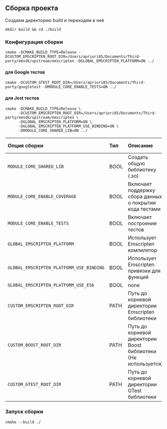 ## Сборка проекта

Создаем директорию build и переходим в неё

```console
mkdir build && cd ./build
```

### Конфигурация сборки

```console
cmake -DCMAKE_BUILD_TYPE=Release -DCUSTOM_EMSCRIPTEN_ROOT_DIR=/Users/apriori85/Documents/Third-party/emsdk/upstream/emscripten -DGLOBAL_EMSCRIPTEN_PLATFORM=ON ../
```

#### для Google тестов

```console
cmake -DCUSTOM_GTEST_ROOT_DIR=/Users/apriori85/Documents/Third-party/googletest -DMODULE_CORE_ENABLE_TESTS=ON ../
```

#### для Jest тестов

```console
cmake -DCMAKE_BUILD_TYPE=Release \
      -DCUSTOM_EMSCRIPTEN_ROOT_DIR=/Users/apriori85/Documents/Third-party/emsdk/upstream/emscripten \
      -DGLOBAL_EMSCRIPTEN_PLATFORM=ON \
      -DGLOBAL_EMSCRIPTEN_PLATFORM_USE_BINDING=ON \
      -DMODULE_CORE_SHARED_LIB=ON ../
```

Опция сборки | Тип | Описание | По умолчанию
:---|:---|:---|:---:
`MODULE_CORE_SHARED_LIB` | BOOL | Создать общую библиотеку (.so) | `OFF`
`MODULE_CORE_ENABLE_COVERAGE` | BOOL | Включает поддержку сбора данных о покрытии кода тестами | `OFF`
`MODULE_CORE_ENABLE_TESTS` | BOOL | Включает построение тестов | `OFF`
`GLOBAL_EMSCRIPTEN_PLATFORM` | BOOL | Использует Emscripten компилятор | `OFF`
`GLOBAL_EMSCRIPTEN_PLATFORM_USE_BINDING` | BOOL | Использует Emscripten привязки для функций | `OFF`
`GLOBAL_EMSCRIPTEN_PLATFORM_USE_ES6` | BOOL | none | `OFF`
`CUSTOM_EMSCRIPTEN_ROOT_DIR` | PATH | Путь до корневой директории Emscripten библиотеки | `-`
`CUSTOM_BOOST_ROOT_DIR` | PATH | Путь до корневой директории Boost библиотеки (Не используется) | `-`
`CUSTOM_GTEST_ROOT_DIR` | PATH | Путь до корневой директории GTest библиотеки | `-`

### Запуск сборки

```console
cmake --build ./
```
